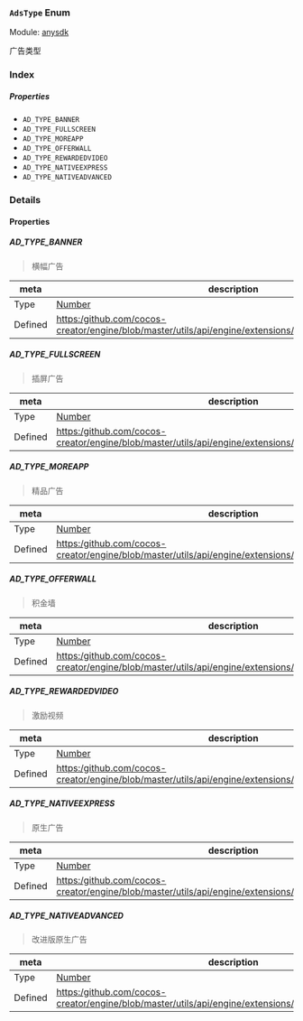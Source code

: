 ### `AdsType` Enum



Module: [anysdk](../modules/anysdk.md)




广告类型

### Index

##### Properties

  - `AD_TYPE_BANNER`
  - `AD_TYPE_FULLSCREEN`
  - `AD_TYPE_MOREAPP`
  - `AD_TYPE_OFFERWALL`
  - `AD_TYPE_REWARDEDVIDEO`
  - `AD_TYPE_NATIVEEXPRESS`
  - `AD_TYPE_NATIVEADVANCED`

### Details

#### Properties


##### AD_TYPE_BANNER

> 横幅广告

| meta | description |
|------|-------------|
| Type | <a href="https://developer.mozilla.org/en/JavaScript/Reference/Global_Objects/Number" class="crosslink external" target="_blank">Number</a> |
| Defined | [https:/github.com/cocos-creator/engine/blob/master/utils/api/engine/extensions/anysdk/jsb_anysdk.js:2623](https:/github.com/cocos-creator/engine/blob/master/utils/api/engine/extensions/anysdk/jsb_anysdk.js#L2623) |



##### AD_TYPE_FULLSCREEN

> 插屏广告

| meta | description |
|------|-------------|
| Type | <a href="https://developer.mozilla.org/en/JavaScript/Reference/Global_Objects/Number" class="crosslink external" target="_blank">Number</a> |
| Defined | [https:/github.com/cocos-creator/engine/blob/master/utils/api/engine/extensions/anysdk/jsb_anysdk.js:2630](https:/github.com/cocos-creator/engine/blob/master/utils/api/engine/extensions/anysdk/jsb_anysdk.js#L2630) |



##### AD_TYPE_MOREAPP

> 精品广告

| meta | description |
|------|-------------|
| Type | <a href="https://developer.mozilla.org/en/JavaScript/Reference/Global_Objects/Number" class="crosslink external" target="_blank">Number</a> |
| Defined | [https:/github.com/cocos-creator/engine/blob/master/utils/api/engine/extensions/anysdk/jsb_anysdk.js:2637](https:/github.com/cocos-creator/engine/blob/master/utils/api/engine/extensions/anysdk/jsb_anysdk.js#L2637) |



##### AD_TYPE_OFFERWALL

> 积金墙

| meta | description |
|------|-------------|
| Type | <a href="https://developer.mozilla.org/en/JavaScript/Reference/Global_Objects/Number" class="crosslink external" target="_blank">Number</a> |
| Defined | [https:/github.com/cocos-creator/engine/blob/master/utils/api/engine/extensions/anysdk/jsb_anysdk.js:2644](https:/github.com/cocos-creator/engine/blob/master/utils/api/engine/extensions/anysdk/jsb_anysdk.js#L2644) |



##### AD_TYPE_REWARDEDVIDEO

> 激励视频

| meta | description |
|------|-------------|
| Type | <a href="https://developer.mozilla.org/en/JavaScript/Reference/Global_Objects/Number" class="crosslink external" target="_blank">Number</a> |
| Defined | [https:/github.com/cocos-creator/engine/blob/master/utils/api/engine/extensions/anysdk/jsb_anysdk.js:2651](https:/github.com/cocos-creator/engine/blob/master/utils/api/engine/extensions/anysdk/jsb_anysdk.js#L2651) |



##### AD_TYPE_NATIVEEXPRESS

> 原生广告

| meta | description |
|------|-------------|
| Type | <a href="https://developer.mozilla.org/en/JavaScript/Reference/Global_Objects/Number" class="crosslink external" target="_blank">Number</a> |
| Defined | [https:/github.com/cocos-creator/engine/blob/master/utils/api/engine/extensions/anysdk/jsb_anysdk.js:2658](https:/github.com/cocos-creator/engine/blob/master/utils/api/engine/extensions/anysdk/jsb_anysdk.js#L2658) |



##### AD_TYPE_NATIVEADVANCED

> 改进版原生广告

| meta | description |
|------|-------------|
| Type | <a href="https://developer.mozilla.org/en/JavaScript/Reference/Global_Objects/Number" class="crosslink external" target="_blank">Number</a> |
| Defined | [https:/github.com/cocos-creator/engine/blob/master/utils/api/engine/extensions/anysdk/jsb_anysdk.js:2665](https:/github.com/cocos-creator/engine/blob/master/utils/api/engine/extensions/anysdk/jsb_anysdk.js#L2665) |


